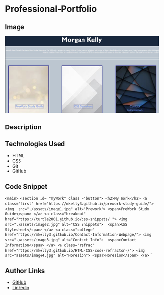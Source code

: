 # Professional-Portfolio

## Image
![ProfilePic](./assets/profile%20pic.JPG)

## Description


## Technologies Used
- HTML
- CSS
- Git 
- GitHub

## Code Snippet
`<main>
        <section id= "myWork" class ="button">
            <h2>My Work</h2>
            <a class="first" href="https://mkelly3.github.io/prework-study-guide/">
                <img  src="./assets/image1.jpg" alt="Prework">
                <span>PreWork Study Guide</span>
            </a>
            <a class="breakout" href="https://turtle2001.github.io/css-snippets/ ">
            <img src="./assets/image2.jpg" alt="CSS Snippets"> 
            <span>CSS Stylesheet</span>
        </a>
            <a class="college" href="https://mkelly3.github.io/Contact-Information-Webpage/">
            <img src="./assets/image3.jpg" alt="Contact Info"> 
            <span>Contact Information</span>
        </a>
            <a class="refrac" href="https://mkelly3.github.io/HTML-CSS-code-refractor-/">
            <img src="assets/image4.jpg" alt="Horesion">
            <span>Horesion</span>
             </a>`
`


## Author Links

- [GitHub](https://github.com/mkelly3)
- [Linkedin](https://www.linkedin.com/in/morgan-kelly15/)


